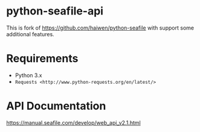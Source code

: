 python-seafile-api
==============
This is fork of https://github.com/haiwen/python-seafile with support some additional features.

Requirements
==============
- Python 3.x
- `Requests <http://www.python-requests.org/en/latest/>`


API Documentation
==============
https://manual.seafile.com/develop/web_api_v2.1.html
